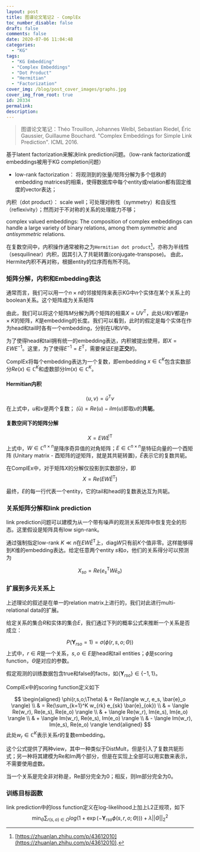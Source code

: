 ```yaml
---
layout: post
title: 图谱论文笔记2 - ComplEx
toc_number_disable: false
draft: false
comments: false
date: 2020-07-06 11:04:48
categories:
  - "KG"
tags:
  - "KG Embedding"
  - "Complex Embeddings"
  - "Dot Product"
  - "Hermitian"
  - "Factorization"
cover_img: /blog/post_cover_images/graphs.jpg
cover_img_from_root: true
id: 20334
permalink:
description:
---
```


> 图谱论文笔记：Théo Trouillon, Johannes Welbl, Sebastian Riedel, Éric Gaussier, Guillaume Bouchard. "Complex Embeddings for Simple Link Prediction". ICML 2016.

基于latent factorization来解决link prediction问题。（low-rank factorization或embeddings被用于KG completion问题）
- low-rank factorization： 将观测到的张量/矩阵分解为多个低秩的embedding matrices的相乘，使得数据库中每个entity或relation都有固定维度的vector表达；

内积（dot product）： scale well；可处理对称性（symmetry）和自反性（reflexivity）；然而对于不对称的关系的处理能力不够；

complex valued embeddings:  The composition of complex embeddings can handle a large variety of binary relations, among them *symmetric* and *antisymmetric* relations.

在复数空间中，内积操作通常被称之为`Hermitian dot product`[^1]，亦称为半线性（sesquilinear）内积，因其引入了共轭转置(conjugate-transpose)。
由此，Hermite内积不再对称，根据entity的位序而有所不同。

### 矩阵分解，内积和Embedding表达

通常而言，我们可以用一个$n \times n$的邻接矩阵来表示KG中$n$个实体在某个关系上的boolean关系。这个矩阵成为关系矩阵

由此，我们可以将这个矩阵$M$分解为两个矩阵的相乘$X=UV^\mathsf{T}$，此处$U$和$V$都是$n \times K$的矩阵，$K$是embedding的长度。我们可以看到，此时的假定是每个实体在作为head和tail时各有一个embedding，分别在$U$和$V$中。

为了使得head和tail拥有统一的embedding表达，内积被提出使用，即$X=EWE^{-1}$。这里，为了使得$E^{-1} = E^\mathsf{T}$，需要保证$E$是**正交**的。

ComplEx将每个embedding表达为一个复数，即embedding $x \in \mathbb{C}^K$包含实数部分$Re(x) \in \mathbb{C}^K$和虚数部分$Im(x) \in \mathbb{C}^K$。

#### Hermitian内积

$$
\langle u, v \rangle = \bar{u}^\mathsf{T} v
$$
在上式中，$u$和$v$是两个复数； $\bar(u) = Re(u) - iIm(u)$即取$u$的**共轭**。

#### 复数空间下的矩阵分解

$$
X = EW\bar{E}^\mathsf{T}
$$
上式中，$W \in \mathbb{C}^{n \times n}$是降序奇异值的对角矩阵；$E \in \mathbb{C}^{n \times n}$是特征向量的一个酉矩阵 (Unitary matrix - 酉矩阵的逆矩阵，就是其共轭转置)，$\bar{E}$表示它的复数共轭。

在ComplEx中，对于矩阵$X$的分解仅投影到实数部分，即
$$
X = Re(EW\bar{E}^\mathsf{T})
$$

最终，$E$的每一行代表一个entity，它的tail和head的复数表达互为共轭。

### 关系矩阵分解和link prediction

link prediction问题可以建模为从一个带有噪声的观测关系矩阵中恢复完全的形态。这里假设是矩阵具有low sign-rank。

通过强制指定low-rank $K \ll n$在$EW\bar{E}^\mathsf{T}$上，$\text{diag}{W}$只有前$K$个值非零。这样能够得到$K$维的embedding表达。给定任意两个entity $s$和$o$，他们的关系得分可以预测为

$$
X_{so} = Re(e_s^\mathsf{T}W\bar{e}_o)
$$

### 扩展到多元关系上

上述理论的叙述是在单一的relation matrix上进行的，我们对此进行multi-relational data的扩展。

给定关系的集合$R$和实体的集合$E$，我们通过下列的概率公式来推断一个关系是否成立：

$$
P(\mathbf{Y}_{rso} = 1) = \sigma(\phi(r,s,o;\Theta))
$$
上式中，$r \in R$是一个关系，$s, o \in E$是head和tail entities；$\phi$是scoring function，$\Theta$是对应的参数。

假定观测的训练数据包含true和false的facts，如$\{\mathbf{Y}_{rso}\} \in \{ -1, 1 \}$。

ComplEx中的scoring function定义如下

$$
\begin{aligned}
\phi(r,s,o;\Theta) & = Re(\langle w_r, e_s, \bar{e}_o \rangle) \\
& = Re(\sum_{k=1}^K w_{rk} e_{sk} \bar{e}_{ok}) \\
& = \langle Re(w_r), Re(e_s), Re(e_o) \rangle \\
& + \langle Re(w_r), Im(e_s), Im(e_o) \rangle \\
& + \langle Im(w_r), Re(e_s), Im(e_o) \rangle \\
& - \langle Im(w_r), Im(e_s), Re(e_o) \rangle
\end{aligned}
$$
此处$w_r \in \mathbb{C}^K$表示关系$r$的复数embedding。

这个公式提供了两种view，其中一种类似于DistMult，但是引入了复数共轭形式；另一种将其建模为Re和Im两个部分，但是在实现上全部可以用实数来表示，不需要使用虚数。

当一个关系是完全非对称是，Re部分完全为0；相反，则Im部分完全为0。

### 训练目标函数

link prediction中的loss function定义在log-likelihood上加上L2正规项，如下
$$
\min_{\Theta} \sum_{r(s,o) \in \Omega} log(1 + \exp(-\mathbf{Y}_{rso}\phi(s, r, o; \Theta))) + \lambda ||\Theta||^2_2
$$

[^1]: [https://zhuanlan.zhihu.com/p/43612010](https://zhuanlan.zhihu.com/p/43612010).
